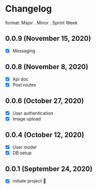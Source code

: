 # Changelog

format: Major . Minor . Sprint Week

## 0.0.9 (November 15, 2020)

* [x] Messaging

## 0.0.8 (November 8, 2020)

* [x] Api doc
* [x] Post routes

## 0.0.6 (October 27, 2020)

* [x] User authentication
* [x] Image upload

## 0.0.4 (October 12, 2020)

* [x] User model
* [x] DB setup

## 0.0.1 (September 24, 2020)

* [x] initiate project 🎉
